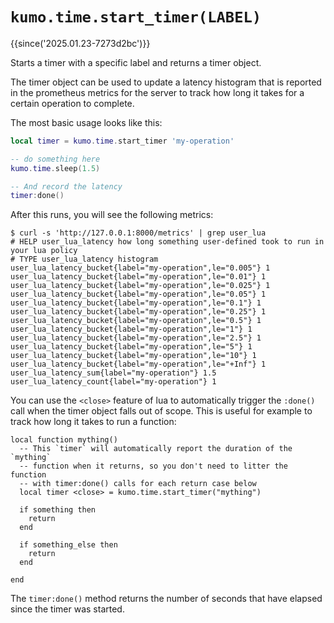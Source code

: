 # `kumo.time.start_timer(LABEL)`

{{since('2025.01.23-7273d2bc')}}

Starts a timer with a specific label and returns a timer object.

The timer object can be used to update a latency histogram that is reported in
the prometheus metrics for the server to track how long it takes for a certain
operation to complete.

The most basic usage looks like this:

```lua
local timer = kumo.time.start_timer 'my-operation'

-- do something here
kumo.time.sleep(1.5)

-- And record the latency
timer:done()
```

After this runs, you will see the following metrics:

```console
$ curl -s 'http://127.0.0.1:8000/metrics' | grep user_lua
# HELP user_lua_latency how long something user-defined took to run in your lua policy
# TYPE user_lua_latency histogram
user_lua_latency_bucket{label="my-operation",le="0.005"} 1
user_lua_latency_bucket{label="my-operation",le="0.01"} 1
user_lua_latency_bucket{label="my-operation",le="0.025"} 1
user_lua_latency_bucket{label="my-operation",le="0.05"} 1
user_lua_latency_bucket{label="my-operation",le="0.1"} 1
user_lua_latency_bucket{label="my-operation",le="0.25"} 1
user_lua_latency_bucket{label="my-operation",le="0.5"} 1
user_lua_latency_bucket{label="my-operation",le="1"} 1
user_lua_latency_bucket{label="my-operation",le="2.5"} 1
user_lua_latency_bucket{label="my-operation",le="5"} 1
user_lua_latency_bucket{label="my-operation",le="10"} 1
user_lua_latency_bucket{label="my-operation",le="+Inf"} 1
user_lua_latency_sum{label="my-operation"} 1.5
user_lua_latency_count{label="my-operation"} 1
```

You can use the `<close>` feature of lua to automatically trigger the `:done()` call
when the timer object falls out of scope.  This is useful for example to track how
long it takes to run a function:

```
local function mything()
  -- This `timer` will automatically report the duration of the `mything`
  -- function when it returns, so you don't need to litter the function
  -- with timer:done() calls for each return case below
  local timer <close> = kumo.time.start_timer("mything")

  if something then
    return
  end

  if something_else then
    return
  end

end
```

The `timer:done()` method returns the number of seconds that have elapsed
since the timer was started.
